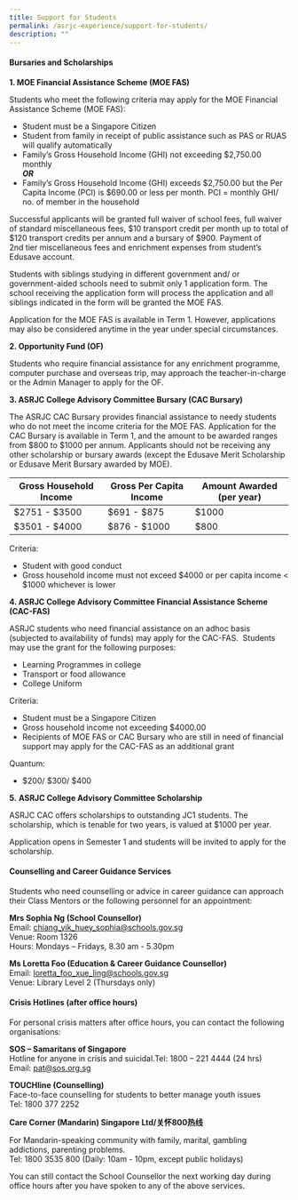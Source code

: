 ```yaml
---
title: Support for Students
permalink: /asrjc-experience/support-for-students/
description: ""
---
```

#### **Bursaries and Scholarships**

**1\. MOE Financial Assistance Scheme (MOE FAS)**

Students who meet the following criteria may apply for the MOE Financial Assistance Scheme (MOE FAS):

*   Student must be a Singapore Citizen
*   Student from family in receipt of public assistance such as PAS or RUAS will qualify automatically
*   Family’s Gross Household Income (GHI) not exceeding $2,750.00 monthly  
    **_OR_**
*   Family’s Gross Household Income (GHI) exceeds $2,750.00 but the Per Capita Income (PCI) is $690.00 or less per month. PCI = monthly GHI/ no. of member in the household

Successful applicants will be granted full waiver of school fees, full waiver of standard miscellaneous fees, $10 transport credit per month up to total of $120 transport credits per annum and a bursary of $900. Payment of 2nd tier miscellaneous fees and enrichment expenses from student’s Edusave account.

Students with siblings studying in different government and/ or government-aided schools need to submit only 1 application form. The school receiving the application form will process the application and all siblings indicated in the form will be granted the MOE FAS.

Application for the MOE FAS is available in Term 1. However, applications may also be considered anytime in the year under special circumstances.

**2\. Opportunity Fund (OF)**

Students who require financial assistance for any enrichment programme, computer purchase and overseas trip, may approach the teacher-in-charge or the Admin Manager to apply for the OF.

**3\. ASRJC College Advisory Committee Bursary (CAC Bursary)**

The ASRJC CAC Bursary provides financial assistance to needy students who do not meet the income criteria for the MOE FAS. Application for the CAC Bursary is available in Term 1, and the amount to be awarded ranges from $800 to $1000 per annum. Applicants should not be receiving any other scholarship or bursary awards (except the Edusave Merit Scholarship or Edusave Merit Bursary awarded by MOE).

| **Gross Household Income** | **Gross Per Capita Income** | **Amount Awarded (per year)** |
| -------- | -------- | -------- |
| $2751 - $3500     | $691 - $875     | $1000     |
| $3501 - $4000     | $876 - $1000     | $800     |


Criteria:

*   Student with good conduct
*   Gross household income must not exceed $4000 or per capita income < $1000 whichever is lower

**4\. ASRJC College Advisory Committee Financial Assistance Scheme (CAC-FAS)**

ASRJC students who need financial assistance on an adhoc basis (subjected to availability of funds) may apply for the CAC-FAS.  Students may use the grant for the following purposes:

*   Learning Programmes in college
*   Transport or food allowance
*   College Uniform

Criteria:

*   Student must be a Singapore Citizen
*   Gross household income not exceeding $4000.00
*   Recipients of MOE FAS or CAC Bursary who are still in need of financial support may apply for the CAC-FAS as an additional grant

Quantum:

*   $200/ $300/ $400 

**5.** **ASRJC College Advisory Committee Scholarship**

ASRJC CAC offers scholarships to outstanding JC1 students. The scholarship, which is tenable for two years, is valued at $1000 per year.

Application opens in Semester 1 and students will be invited to apply for the scholarship.

#### **Counselling and Career Guidance Services**

Students who need counselling or advice in career guidance can approach their Class Mentors or the following personnel for an appointment:

**Mrs Sophia Ng (School Counsellor)**  
Email: [chiang\_yik\_huey\_sophia@schools.gov.sg](mailto:chiang_yik_huey_sophia@schools.gov.sg)  
Venue: Room 1326  
Hours: Mondays – Fridays, 8.30 am - 5.30pm

**Ms Loretta Foo (Education & Career Guidance Counsellor)**  
Email: [loretta\_foo\_xue\_ling@schools.gov.sg](mailto:loretta_foo_xue_ling@schools.gov.sg)  
Venue: Library Level 2 (Thursdays only)

#### **Crisis Hotlines** (after office hours)

For personal crisis matters after office hours, you can contact the following organisations:

**SOS – Samaritans of Singapore**  
Hotline for anyone in crisis and suicidal.Tel: 1800 – 221 4444 (24 hrs)  
Email: [pat@sos.org.sg](mailto:pat@sos.org.sg)

**TOUCHline (Counselling)**  
Face-to-face counselling for students to better manage youth issues  
Tel: 1800 377 2252

**Care Corner (Mandarin) Singapore Ltd/关怀800热线**

For Mandarin-speaking community with family, marital, gambling addictions, parenting problems.  
Tel: 1800 3535 800 (Daily: 10am - 10pm, except public holidays)

You can still contact the School Counsellor the next working day during office hours after you have spoken to any of the above services.



